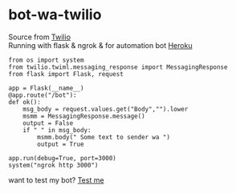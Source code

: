 # bot-wa-twilio
Source from <a href="https://www.twilio.com/blog/build-a-whatsapp-chatbot-with-python-flask-and-twilio">Twilio</a>
<br>Running with flask & ngrok & for automation bot <a href="https://dashboard.herokuapp.com/">Heroku</a>
<br>
```
from os import system
from twilio.twiml.messaging_response import MessagingResponse
from flask import Flask, request

app = Flask(__name__)
@app.route("/bot"):
def ok():
    msg_body = request.values.get("Body","").lower
    msmm = MessagingResponse.message()
    output = False
    if " " in msg_body:
        msmm.body(" Some text to sender wa ")
        output = True

app.run(debug=True, port=3000)
system("ngrok http 3000")
```
want to test my bot? <a href="https://api.whatsapp.com/send/?phone=14155238886&text=join shop-birthday&type=phone_number&app_absent=0">Test me</a>
